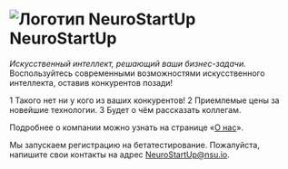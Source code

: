 # ![Логотип NeuroStartUp](img/NeuroStartUpIcon.png) NeuroStartUp

*Искусственный интеллект, решающий ваши бизнес-задачи.* Воспользуйтесь современными возможностями искусственного интеллекта, оставив конкурентов позади!

1 Такого нет ни у кого из ваших конкурентов!
2 Приемлемые цены за новейшие технологии.
3 Будет о чём рассказать коллегам.

Подробнее о компании можно узнать на странице «[О нас](about/README.md)».

Мы запускаем регистрацию на бетатестирование. Пожалуйста, напишите свои контакты на адрес [NeuroStartUp@nsu.io](mailto:NeuroStartUp@nsu.io).